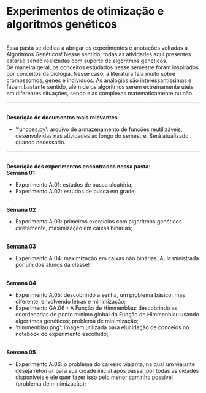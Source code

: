 # Experimentos de otimização e algoritmos genéticos

<br> Essa pasta se dedica a abrigar os experimentos e anotações voltadas a Algoritmos Genéticos! Nesse sentido, todas as atividades aqui presentes estarão sendo realizadas com suporte de algoritmos genéticos.
<br> De maneira geral, os conceitos estudados nesse semestre foram inspirados por conceitos da biologia. Nesse caso, a literatura fala muito sobre cromossomos, genes e indivíduos. As analogias são interessantíssimas e fazem bastante sentido, além de os algoritmos serem extremamente úteis em diferentes situações, sendo elas complexas matematicamente ou não.

<hr>

<br>**Descrição de documentos mais relevantes**:
- 'funcoes.py': arquivo de armazenamento de funções reutilizáveis, desenvolvidas nas atividades ao longo do semestre. Será atualizado quando necessário.

<hr> 

<br>**Descrição dos experimentos encontrados nessa pasta**:
<br>**Semana 01**
- Experimento A.01: estudos de busca aleatória;
- Experimento A.02: estudos de busca em grade;

<br>**Semana 02**
- Experimento A.03: primeiros exercícios com algoritmos genéticos diretamente, maximização em caixas binárias;

<br>**Semana 03**
- Experimento A.04: maximização em caixas não binárias. Aula ministrada por um dos alunos da classe!

<br>**Semana 04**
- Experimento A.05: descobrindo a senha, um problema básico, mas diferente, envolvendo letras e minimização;
- Experimento GA.06 - A Função de Himmenblau: descobrindo as coordenadas do ponto mínimo global da Função de Himmenblau usando algoritmos genéticos; problema de minimização;
- 'himmenblau.png': imagem utilizada para elucidação de conceios no notebook do experimento escolhido;

<br>**Semana 05**
- Experimento A.06: o problema do caixeiro viajanta, na qual um viajante deseja retornar para sua cidade inicial após passar por todas as cidades disponíveis e ele quer fazer isso pelo menor caminho possível (problema de minimização);
